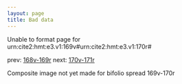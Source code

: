 ```yaml
---
layout: page
title: Bad data
---
```


Unable to format page for urn:cite2:hmt:e3.v1:169v#urn:cite2:hmt:e3.v1:170r#

prev: [168v-169r](../168v-169r/) next: [170v-171r](../170v-171r/)

Composite image not yet made for bifolio spread 169v-170r

